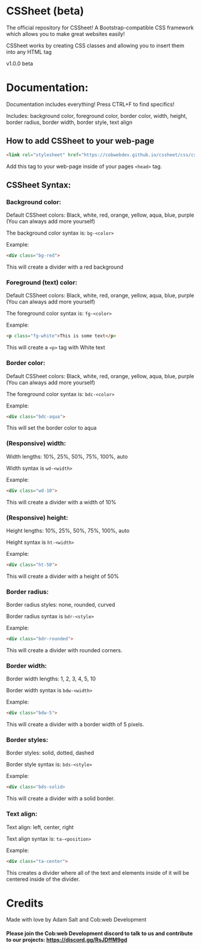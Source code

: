 # CSSheet (beta)
The official repository for CSSheet! A Bootstrap-compatible CSS framework which allows you to make great websites easily! 

CSSheet works by creating CSS classes and allowing you to insert them into any HTML tag

v1.0.0 beta
# Documentation:

Documentation includes everything! Press CTRL+F to find specifics!

Includes: background color, foreground color, border color, width, height, border radius, border width, border style, text align

## How to add CSSheet to your web-page

```html
<link rel="stylesheet" href="https://cobwebdev.github.io/cssheet/css/cssheet.css">
```
Add this tag to your web-page inside of your pages `<head>` tag.

## CSSheet Syntax:

### Background color:

Default CSSheet colors: Black, white, red, orange, yellow, aqua, blue, purple (You can always add more yourself)

The background color syntax is: `bg-<color>`

Example:
```html
<div class="bg-red">
```
This will create a divider with a red background

### Foreground (text) color: 

Default CSSheet colors: Black, white, red, orange, yellow, aqua, blue, purple (You can always add more yourself)

The foreground color syntax is: `fg-<color>`

Example:
```html
<p class="fg-white">This is some text</p>
```
This will create a `<p>` tag with White text

### Border color: 

Default CSSheet colors: Black, white, red, orange, yellow, aqua, blue, purple (You can always add more yourself)

The foreground color syntax is: `bdc-<color>`

Example:
```html
<div class="bdc-aqua">
```
This will set the border color to aqua

### (Responsive) width:

Width lengths: 10%, 25%, 50%, 75%, 100%, auto

Width syntax is `wd-<width>`

Example:
```html
<div class="wd-10">
```
This will create a divider with a width of 10%

### (Responsive) height:

Height lengths: 10%, 25%, 50%, 75%, 100%, auto

Height syntax is `ht-<width>`

Example:
```html
<div class="ht-50">
```
This will create a divider with a height of 50%

### Border radius:

Border radius styles: none, rounded, curved

Border radius syntax is `bdr-<style>`

Example:
```html
<div class="bdr-rounded">
```
This will create a divider with rounded corners.

### Border width:

Border width lengths: 1, 2, 3, 4, 5, 10

Border width syntax is `bdw-<width>`

Example:
```html
<div class="bdw-5">
```
This will create a divider with a border width of 5 pixels.

### Border styles:

Border styles: solid, dotted, dashed

Border style syntax is: `bds-<style>`

Example:
```html
<div class="bds-solid>
```
This will create a divider with a solid border.

### Text align:

Text align: left, center, right

Text align syntax is: `ta-<position>`

Example:
```html
<div class="ta-center">
```
This creates a divider where all of the text and elements inside of it will be centered inside of the divider.

# Credits
Made with love by Adam Salt and Cob:web Development

#### Please join the Cob:web Development discord to talk to us and contribute to our projects: https://discord.gg/RsJDffM9gd
